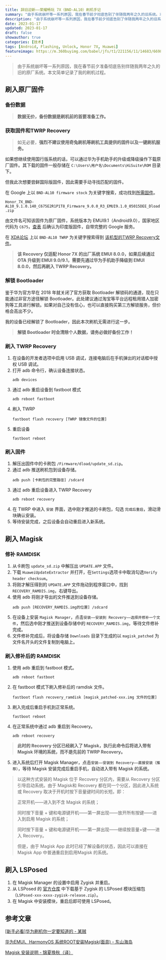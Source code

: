 ```yaml
---
title: 辞旧迎新——荣耀畅玩 7X（BND-AL10）刷机手记
summary: "由于系统崩坏等一系列原因，我在春节前夕彻底告别了伴随我两年之久的旧系统。本文简单记录了我的刷机过程。"
description: "由于系统崩坏等一系列原因，我在春节前夕彻底告别了伴随我两年之久的旧系统。本文简单记录了我的刷机过程。"
date: 2023-01-17
updated: 2023-01-17
draft: false
showauthor: true
categories: [技术]
tags: [Android, Flashing, Unlock, Honor 7X, Huawei]
featureimage: https://m.360buyimg.com/babel/jfs/t1/221156/11/14683/669884/63c69b14Fb5763414/3d20dbd73169c90d.jpg
---
```


>由于系统崩坏等一系列原因，我在春节前夕准备彻底告别伴随我两年之久的旧的原厂系统。本文简单记录了我的刷机过程。

## 刷入原厂固件

### 备份数据

>**数据无价，备份数据是刷机前的首要准备工作。**

### 获取固件和TWRP Recovery

>如无必要，**强烈不建议使用奇兔刷机等刷机工具提供的固件以及一键刷机服务。**

如果想继续使用国行版系统的话，可以通过华为手机助手的升级或降级操作下载原厂固件。其下载的固件一般存储在 `C:\Users\用户名\Documents\HiSuite\ROM` 目录下。

但我此次想要尝鲜国际版固件，因此需要手动寻找匹配的固件。

在 Google 上以 `BND-AL10 firmware stock` 为关键字搜索，成功找到[所需固件](https://firmwarefile.com/honor-7x-bnd-al10)。

`Honor_7X_BND-AL10_9.1.0.140_C675E2R1P1T8_Firmware_9.0.0_R3_EMUI9.1.0_05015DEE_Dload.zip`

由文件名可知该固件为原厂固件，系统版本为 EMUI9.1（Android9.0），国家地区代码为 `C675`，[查表](https://onfix.cn/course/3836) 后确认为印度版固件，自带完整的 Google 服务。

在 [XDA论坛](https://forum.xda-developers.com/) 上以 `BND-AL10 TWRP` 为关键字搜索得到 [该机型的TWRP Recovery文件](https://forum.xda-developers.com/t/compilation-firmware-flash-emui-8-0-0-honor-7x-all-models.3833875/)。

>**该 Recovery 仅适配 Honor 7X 的出厂系统 EMUI 8.0.0，如果后续通过 OTA 升级到 EMUI 9.0/9.1，需要先通过华为手机助手降级到 EMUI 8.0.0，然后再刷入 TWRP Recovery。**

### 解锁 Bootloader

鉴于华为官方早在 2018 年就关闭了官方获取 Bootloader 解锁码的通道，现在只能通过非官方途径解锁 Bootloader。此处建议通过淘宝等平台远程租用猎人加密狗等工具进行解锁。如果对自己没有信心，也可以直接购买第三方解锁服务，但价格会高出不少。

我的设备已经解锁了 Bootloader，因此本次刷机无需进行这一步。

>**解锁 Bootloader 时会清除个人数据，请务必做好备份工作！**

### 刷入 TWRP Recovery

1. 在设备的开发者选项中启用 USB 调试，连接电脑后在手机弹出的对话框中授权 USB 调试。
2. 打开 adb 命令行，确认设备连接状态。
   ```
   adb devices
   ```
3. 通过 adb 重启设备到 fastboot 模式
   ```
   adb reboot fastboot
   ```
4. 刷入 TWRP
   ```
   fastboot flash recovery [TWRP 镜像文件的位置]
   ```
5. 重启设备
   ```
   fastboot reboot
   ```

### 刷入固件

1. 解压出固件中的卡刷包 `/Firmware/dload/update_sd.zip`。
2. 通过 adb 推送刷机包到设备存储。
   ```
   adb push [卡刷包的完整路径] /sdcard
   ```
3. 通过 adb 重启设备进入 TWRP Recovery
   ```
   adb reboot recovery
   ```
4. 在 TWRP 中进入 `安装` 界面，选中刚才推送的卡刷包，勾选 `完成后重启`，滑动滑块确认安装。
5. 等待安装完成，之后设备会自动重启进入新系统。

## 刷入 Magisk

### 修补 RAMDISK

1. 从卡刷包 `update_sd.zip` 中解压出 `UPDATE.APP` 文件。
2. 下载 `HuaweiUpdateExtractor` 并打开，在`Settings`选项卡中取消勾选`Verify header checksum`。
3. 将刚才解压得到的 `UPDATE.APP` 文件拖动到程序窗口中，找到 `RECOVERY_RAMDIS.img`，右键导出。
4. 使用 adb 将刚才导出的文件推送到设备存储。
   ```
   adb push [RECOVERY_RAMDIS.img的位置] /sdcard
   ```
5. 在设备上安装 `Magisk Manager`，点击`安装——安装到 Recovery——选择并修补一个文件`，然后选中刚才推送到设备存储中的 `RECOVERY_RAMDIS.img`，等待文件修补完成。
6. 文件修补完成后，将设备存储 `Downloads` 目录下生成的以 `magisk_patched` 为文件名开头的文件复制到电脑上。

### 刷入修补后的 RAMDISK

1. 使用 adb 重启到 fastboot 模式。
   ```
   adb reboot fastboot
   ```
2. 在 fastboot 模式下刷入修补后的 ramdisk 文件。
   ```
   fastboot flash recovery_ramdisk [magisk_patched-xxx.img 文件的位置]
   ```
3. 刷入完成后重启手机到正常系统。
   ```
   fastboot reboot
   ```
4. 在正常系统中通过 adb 重启到 Recovery。
   ```
   adb reboot recovery
   ```
>**此时的 Recovery 分区已经刷入了 Magisk，执行此命令后将进入带有 Magisk 环境的系统，而不是先前的 TWRP Recovery。**

5. 进入系统后打开 Magisk Manager，点击`安装——安装到 Recovery——直接安装（推荐）`，等待 Magisk 安装完成后重启手机，自动进入带有 Magisk 的系统。

>以这种方式安装的 Magisk 位于 Recovery 分区内，需要从 Recovery 分区引导启动系统。由于 Magisk和 Recovery 都在同一个分区，因此进入系统或 Recovery 取决于开机时按下音量键时间的长短。即：
>
>正常开机——进入到不含 Magisk 的系统；
>
>同时按下音量 + 键和电源键开机——第一屏出现——放开所有按键——进入到启用 Magisk 的系统；
>
>同时按下音量 + 键和电源键开机——第一屏出现——继续按音量+键——进入 Recovery。
>
>但是，由于 Magisk App 此时已经了解设备的状态，因此可以直接在 Magisk App 中普通重启到启用Magisk 的系统。

## 刷入 LSPosed

1. 在 Magisk Manager 的设置中启用 Zygisk 并重启。
2. 从 LSPosed 的 [官方仓库](https://github.com/LSPosed/LSPosed/releases) 中下载基于 Zygisk 的 LSPosed 模块压缩包（`LSPosed-xxx-xxxx-zygisk-release.zip`）。
3. 在 Magisk 中安装模块，重启后即可使用 LSPosed。

## 参考文章

[[新手必看]华为刷机你一定要知道的 - 某贼](https://zhuanlan.zhihu.com/p/416456337)

[华为EMUI、HarmonyOS 系统ROOT安装Magisk(面具) - 东山海岛](https://www.bilibili.com/read/cv16261842)

[Magisk 安装说明 - 锦夏挽秋（译）](https://blog.csdn.net/qq1337715208/article/details/115922514)